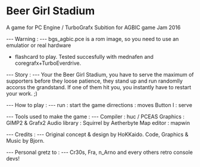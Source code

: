 # Beer Girl Stadium 
A game for PC Engine / TurboGrafx
Subition for AGBIC game Jam 2016

--- Warning : ---
bgs_agbic.pce is a rom image, so you need to use an emulatior or real hardware
+ flashcard to play.
Tested succesfully with mednafen and coregrafx+TurboEverdrive.

--- Story : ---
Your the Beer Girl Stadium, you have to serve the maximum of supporters before
they loose patience, they stand up and run randomlly accorss the grandstand.
If one of them hit you, you instantly have to restart your work. ;)

--- How to play : ---
run : start the game
dirrections : moves
Button I : serve

--- Tools used to make the game : ---
Compiler : huc / PCEAS
Graphics : GIMP2 & Grafx2
Audio library : Squirrel by Aetherbyte
Map editor : mapwin

--- Credits : ---
Original concept & design by HoKKaido.
Code, Graphics & Music by Bjorn.

--- Personal gretz to : ---
Cr30s, Fra, n_Arno and every others retro console devs!